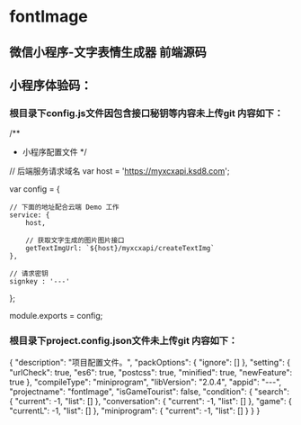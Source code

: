 # fontImage
## 微信小程序-文字表情生成器 前端源码
## 小程序体验码：

### 根目录下config.js文件因包含接口秘钥等内容未上传git 内容如下：
/**
 * 小程序配置文件
 */

// 后端服务请求域名
var host = 'https://myxcxapi.ksd8.com';

var config = {

    // 下面的地址配合云端 Demo 工作
    service: {
        host,

        // 获取文字生成的图片图片接口
        getTextImgUrl: `${host}/myxcxapi/createTextImg`
    },
    
    // 请求密钥
    signkey : '---'
};

module.exports = config;

### 根目录下project.config.json文件未上传git 内容如下：
{
    "description": "项目配置文件。",
    "packOptions": {
        "ignore": []
    },
    "setting": {
        "urlCheck": true,
        "es6": true,
        "postcss": true,
        "minified": true,
        "newFeature": true
    },
    "compileType": "miniprogram",
    "libVersion": "2.0.4",
    "appid": "---",
    "projectname": "fontImage",
    "isGameTourist": false,
    "condition": {
        "search": {
            "current": -1,
            "list": []
        },
        "conversation": {
            "current": -1,
            "list": []
        },
        "game": {
            "currentL": -1,
            "list": []
        },
        "miniprogram": {
            "current": -1,
            "list": []
        }
    }
}